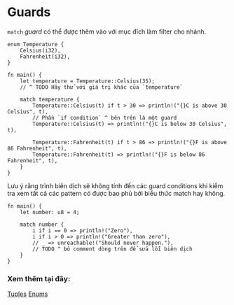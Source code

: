 # Guards

`match` *guard* có thể được thêm vào với mục đích làm filter cho nhánh.

```rust,editable
enum Temperature {
    Celsius(i32),
    Fahrenheit(i32),
}

fn main() {
    let temperature = Temperature::Celsius(35);
    // ^ TODO Hãy thử với giá trị khác của `temperature`

    match temperature {
        Temperature::Celsius(t) if t > 30 => println!("{}C is above 30 Celsius", t),
        // Phần `if condition` ^ bên trên là một guard
        Temperature::Celsius(t) => println!("{}C is below 30 Celsius", t),

        Temperature::Fahrenheit(t) if t > 86 => println!("{}F is above 86 Fahrenheit", t),
        Temperature::Fahrenheit(t) => println!("{}F is below 86 Fahrenheit", t),
    }
}
```

Lưu ý rằng trình biên dịch sẽ không tính đến các guard conditions khi kiểm tra xem 
tất cả các pattern có được bao phủ bởi biểu thức match hay không.

```rust,editable,ignore,mdbook-runnable
fn main() {
    let number: u8 = 4;

    match number {
        i if i == 0 => println!("Zero"),
        i if i > 0 => println!("Greater than zero"),
        // _ => unreachable!("Should never happen."),
        // TODO ^ bỏ comment dòng trên để sửa lỗi biên dịch
    }
}
```

### Xem thêm tại đây:

[Tuples](../../primitives/tuples.md)
[Enums](../../custom_types/enum.md)
